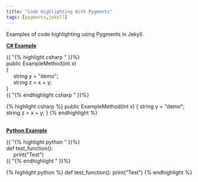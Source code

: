 ```yaml
---
title: "Code Highlighting With Pygments"
tags: [pygments,jekyll]
---
```


Examples of code highlighting using Pygments in Jekyll. <br/>

<u><b>C# Example</b></u>

{{ "{% highlight csharp " }}%} <br/>
public ExampleMethod(int x) <br/>
{ <br/>
&nbsp;&nbsp;&nbsp;&nbsp;	string y = "demo"; <br/>
&nbsp;&nbsp;&nbsp;&nbsp;	string z = x + y; <br/>
} <br/>
{{ "{% endhighlight csharp " }}%} <br/>

{% highlight csharp %} 
public ExampleMethod(int x)
{
	string y = "demo";
	string z = x + y;
}
{% endhighlight %}

<br/>
<u><b>Python Example</b></u>

{{ "{% highlight python " }}%} <br/>
def test_function():  <br/>
&nbsp;&nbsp;&nbsp;&nbsp;    print("Test")  <br/>
{{ "{% endhighlight " }}%}


{% highlight python %} 
def test_function():
    print("Test")
{% endhighlight %}




